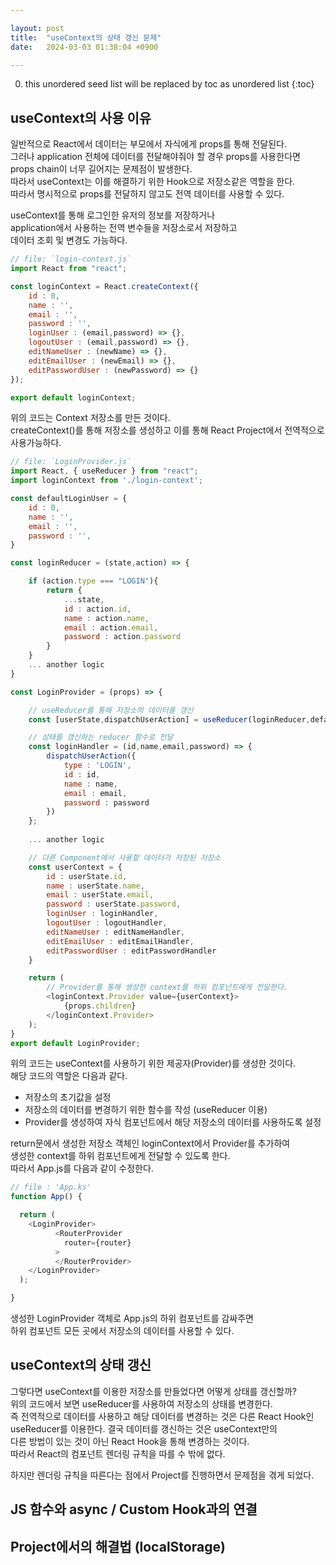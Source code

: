```yaml
---

layout: post
title:  "useContext의 상태 갱신 문제"
date:   2024-03-03 01:38:04 +0900

---
```


0. this unordered seed list will be replaced by toc as unordered list
{:toc}

## useContext의 사용 이유
일반적으로 React에서 데이터는 부모에서 자식에게 props를 통해 전달된다.  
그러나 application 전체에 데이터를 전달해야줘야 할 경우 props를 사용한다면  
props chain이 너무 길어지는 문제점이 발생한다.  
따라서 useContext는 이를 해결하기 위한 Hook으로 저장소같은 역할을 한다.  
따라서 명시적으로 props를 전달하지 않고도 전역 데이터를 사용할 수 있다.  

useContext를 통해 로그인한 유저의 정보를 저장하거나  
application에서 사용하는 전역 변수들을 저장소로서 저장하고  
데이터 조회 및 변경도 가능하다.  

~~~js
// file: `login-context.js`
import React from "react";

const loginContext = React.createContext({
    id : 0,
    name : '',
    email : '',
    password : '',
    loginUser : (email,password) => {},
    logoutUser : (email,password) => {},
    editNameUser : (newName) => {},
    editEmailUser : (newEmail) => {},
    editPasswordUser : (newPassword) => {}
});

export default loginContext;
~~~
위의 코드는 Context 저장소를 만든 것이다.  
createContext()를 통해 저장소를 생성하고 이를 통해 React Project에서 전역적으로 사용가능하다.  

~~~js
// file: `LoginProvider.js`
import React, { useReducer } from "react";
import loginContext from './login-context';

const defaultLoginUser = {
    id : 0,
    name : '',
    email : '',
    password : '',
}

const loginReducer = (state,action) => {

    if (action.type === "LOGIN"){
        return {
            ...state,
            id : action.id,
            name : action.name,
            email : action.email,
            password : action.password
        }
    }
    ... another logic
}

const LoginProvider = (props) => {

    // useReducer를 통해 저장소의 데이터를 갱신
    const [userState,dispatchUserAction] = useReducer(loginReducer,defaultLoginUser);

    // 상태를 갱신하는 reducer 함수로 전달
    const loginHandler = (id,name,email,password) => {
        dispatchUserAction({
            type : 'LOGIN',
            id : id,
            name : name,
            email : email,
            password : password
        })
    };
    
    ... another logic 

    // 다른 Component에서 사용할 데이터가 저장된 저장소
    const userContext = {
        id : userState.id,
        name : userState.name,
        email : userState.email,
        password : userState.password,
        loginUser : loginHandler,
        logoutUser : logoutHandler,
        editNameUser : editNameHandler,
        editEmailUser : editEmailHandler,
        editPasswordUser : editPasswordHandler
    }

    return (
        // Provider를 통해 생성한 context를 하위 컴포넌트에게 전달한다.
        <loginContext.Provider value={userContext}>
            {props.children}
        </loginContext.Provider>
    );
}
export default LoginProvider;
~~~
위의 코드는 useContext를 사용하기 위한 제공자(Provider)를 생성한 것이다.  
해당 코드의 역할은 다음과 같다.  
- 저장소의 초기값을 설정  
- 저장소의 데이터를 변경하기 위한 함수를 작성 (useReducer 이용)
- Provider를 생성하여 자식 컴포넌트에서 해당 저장소의 데이터를 사용하도록 설정  

return문에서 생성한 저장소 객체인 loginContext에서 Provider를 추가하여  
생성한 context를 하위 컴포넌트에게 전달할 수 있도록 한다.  
따라서 App.js를 다음과 같이 수정한다.  

~~~js
// file : 'App.ks'
function App() {

  return (
    <LoginProvider>
          <RouterProvider 
            router={router}  
          >
          </RouterProvider>
    </LoginProvider>
  );

}
~~~
생성한 LoginProvider 객체로 App.js의 하위 컴포넌트를 감싸주면  
하위 컴포넌트 모든 곳에서 저장소의 데이터를 사용할 수 있다.  

## useContext의 상태 갱신
그렇다면 useContext를 이용한 저장소를 만들었다면 어떻게 상태를 갱신할까?  
위의 코드에서 보면 useReducer를 사용하여 저장소의 상태를 변경한다.  
즉 전역적으로 데이터를 사용하고 해당 데이터를 변경하는 것은 다른 React Hook인  
useReducer를 이용한다. 결국 데이터를 갱신하는 것은 useContext만의  
다른 방법이 있는 것이 아닌 React Hook을 통해 변경하는 것이다.  
따라서 React의 컴포넌트 렌더링 규칙을 따를 수 밖에 없다.  

하지만 렌더링 규칙을 따른다는 점에서 Project를 진행하면서 문제점을 겪게 되었다.  

## JS 함수와 async / Custom Hook과의 연결

## Project에서의 해결법 (localStorage)
